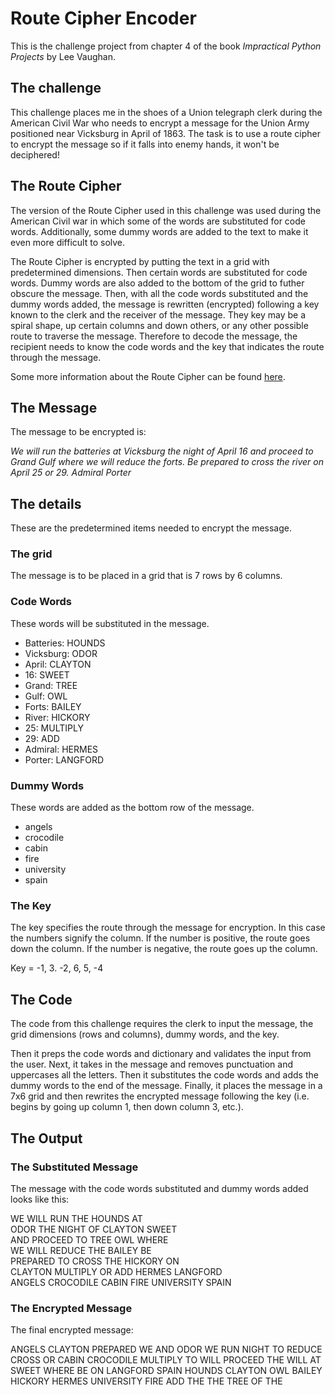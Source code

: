 # Route Cipher Encoder
This is the challenge project from chapter 4 of the book *Impractical Python Projects* by Lee Vaughan.

## The challenge
This challenge places me in the shoes of a Union telegraph clerk during the American Civil War who needs to encrypt a message for the Union Army positioned near Vicksburg in April of 1863. The task is to use a route cipher to encrypt the message so if it falls into enemy hands, it won't be deciphered!

## The Route Cipher
The version of the Route Cipher used in this challenge was used during the American Civil war in which some of the words are substituted for code words. Additionally, some dummy words are added to the text to make it even more difficult to solve.

The Route Cipher is encrypted by putting the text in a grid with predetermined dimensions. Then certain words are substituted for code words. Dummy words are also added to the bottom of the grid to futher obscure the message. Then, with all the code words substituted and the dummy words added, the message is rewritten (encrypted) following a key known to the clerk and the receiver of the message. They key may be a spiral shape, up certain columns and down others, or any other possible route to traverse the message. Therefore to decode the message, the recipient needs to know the code words and the key that indicates the route through the message.

 Some more information about the Route Cipher can be found [here](https://en.wikipedia.org/wiki/Transposition_cipher#Route_cipher).

## The Message
The message to be encrypted is:

*We will run the batteries at Vicksburg the night of April 16 and proceed to Grand Gulf where we will reduce the forts. Be prepared to cross the river on April 25 or 29. Admiral Porter*

## The details
These are the predetermined items needed to encrypt the message.

### The grid
The message is to be placed in a grid that is 7 rows by 6 columns.

### Code Words
These words will be substituted in the message.
* Batteries: HOUNDS
* Vicksburg: ODOR
* April: CLAYTON
* 16: SWEET
* Grand: TREE
* Gulf: OWL
* Forts: BAILEY
* River: HICKORY
* 25: MULTIPLY
* 29: ADD
* Admiral: HERMES
* Porter: LANGFORD

### Dummy Words
These words are added as the bottom row of the message.
* angels
* crocodile
* cabin
* fire
* university
* spain

### The Key
The key specifies the route through the message for encryption. In this case the numbers signify the column. If the number is positive, the route goes down the column. If the number is negative, the route goes up the column.

Key = -1, 3. -2, 6, 5, -4

## The Code
The code from this challenge requires the clerk to input the message, the grid dimensions (rows and columns), dummy words, and the key.

Then it preps the code words and dictionary and validates the input from the user. Next, it takes in the message and removes punctuation and uppercases all the letters. Then it substitutes the code words and adds the dummy words to the end of the message. Finally, it places the message in a 7x6 grid and then rewrites the encrypted message following the key (i.e. begins by going up column 1, then down column 3, etc.).

## The Output

### The Substituted Message
The message with the code words substituted and dummy words added looks like this:

WE WILL RUN THE HOUNDS AT<br>
ODOR THE NIGHT OF CLAYTON SWEET<br>
AND PROCEED TO TREE OWL WHERE<br>
WE WILL REDUCE THE BAILEY BE<br>
PREPARED TO CROSS THE HICKORY ON<br>
CLAYTON MULTIPLY OR ADD HERMES LANGFORD<br>
ANGELS CROCODILE CABIN FIRE UNIVERSITY SPAIN

### The Encrypted Message
The final encrypted message:

ANGELS CLAYTON PREPARED WE AND ODOR WE RUN NIGHT TO REDUCE CROSS OR CABIN CROCODILE MULTIPLY TO WILL PROCEED THE WILL AT SWEET WHERE BE ON LANGFORD SPAIN HOUNDS CLAYTON OWL BAILEY HICKORY HERMES UNIVERSITY FIRE ADD THE THE TREE OF THE


